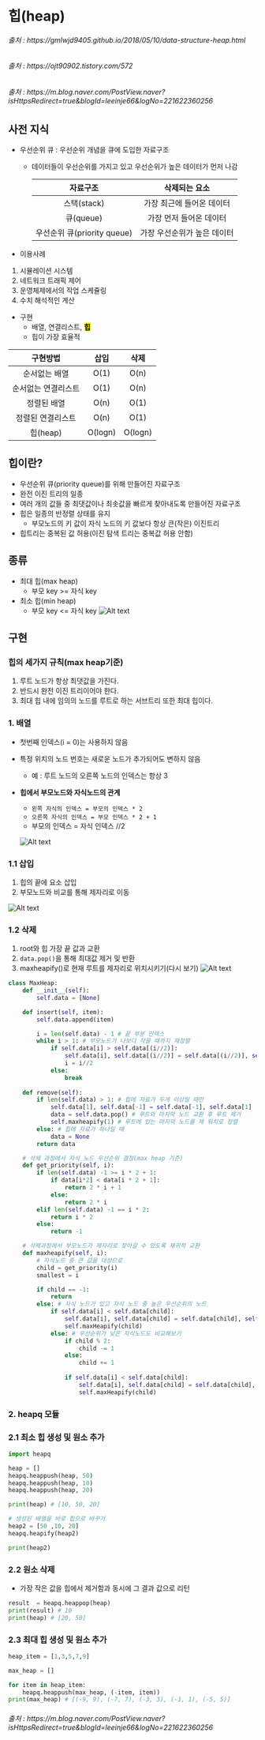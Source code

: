 # 힙(heap)
<h6> 출처 : https://gmlwjd9405.github.io/2018/05/10/data-structure-heap.html</h6>
<h6> 출처 : https://ojt90902.tistory.com/572</h6>
<h6> 출처 : https://m.blog.naver.com/PostView.naver?isHttpsRedirect=true&blogId=leeinje66&logNo=221622360256</h6>

## 사전 지식
- 우선순위 큐 : 우선순위 개념을 큐에 도입한 자료구조
  - 데이터들이 우선순위를 가지고 있고 우선순위가 높은 데이터가 먼저 나감
  
    |자료구조|삭제되는 요소|
    |:------:|:---:|
    |스택(stack)|가장 최근에 들어온 데이터|
    |큐(queue)|가장 먼저 들어온 데이터|
    |우선순위 큐(priority queue)|가장 우선순위가 높은 데이터|
 - 이용사례
  1. 시뮬레이션 시스템
  2. 네트워크 트래픽 제어
  3. 운영체제에서의 작업 스케쥴링
  4. 수치 해석적인 계산
- 구현
  - 배열, 연결리스트, <mark>**힙**</mark>
  - 힙이 가장 효율적

|구현방법|삽입|삭제|
|:---:|:---:|:---:|
|순서없는 배열|O(1)|O(n)|
|순서없는 연결리스트|O(1)|O(n)|
|정렬된 배열|O(n)|O(1)|
|정렬된 연결리스트|O(n)|O(1)|
|힙(heap)|O(logn)|O(logn)|

## 힙이란?
- 우선순위 큐(priority queue)를 위해 만들어진 자료구조
- 완전 이진 트리의 일종
- 여러 개의 값들 중 최댓값이나 최솟값을 빠르게 찾아내도록 만들어진 자료구조
- 힙은 일종의 반정렬 상태를 유지
  - 부모노드의 키 값이 자식 노드의 키 값보다 항상 큰(작은) 이진트리
- 힙트리는 중복된 값 허용(이진 탐색 트리는 중복값 허용 안함)

## 종류
- 최대 힙(max heap)
  -  부모 key >=  자식 key
- 최소 힙(min heap)
  - 부모 key <=  자식 key
![Alt text](../../img/types-of-heap.png)

## 구현
### 힙의 세가지 규칙(max heap기준)
1. 루트 노드가 항상 최댓값을 가진다.
2. 반드시 완전 이진 트리이어야 한다.
3. 최대 힙 내에 임의의 노드를 루트로 하는 서브트리 또한 최대 힙이다.

### 1. 배열
- 첫번째 인덱스(i = 0)는 사용하지 않음
- 특정 위치의 노드 번호는 새로운 노드가 추가되어도 변하지 않음
  - 예 : 루트 노드의 오른쪽 노드의 인덱스는 항상 3
- **힙에서 부모노드와 자식노드의 관계**
  - `왼쪽 자식의 인덱스 = 부모의 인덱스 * 2`
  - `오른쪽 자식의 인덱스 = 부모 인덱스 * 2 + 1`
  - 부모의 인덱스 = 자식 인덱스 //2
  
  ![Alt text](../../img/heap-index-parent-child.png)

### 1.1 삽입
1. 힙의 끝에 요소 삽입
2. 부모노드와 비교를 통해 제자리로 이동

  ![Alt text](../../img/maxheap-insertion.png)

  
### 1.2 삭제
1. root와 힙 가장 끝 값과 교환
2. `data.pop()`을 통해 최대값 제거 및 반환
3. maxheapify()로 현재 루트를 제자리로 위치시키기(다시 보기)
  ![Alt text](../../img/maxheap-delete.png)

```python
class MaxHeap:
    def __init__(self):
        self.data = [None]

    def insert(self, item):
        self.data.append(item)

        i = len(self.data) - 1 # 끝 부분 인덱스
        while i > 1: # 부모노드가 나보다 작을 때까지 재정렬
            if self.data[i] > self.data[(i//2)]:
                self.data[i], self.data[(i//2)] = self.data[(i//2)], self.data[i]
                i = i//2
            else:
                break
    
    def remove(self):
        if len(self.data) > 1: # 힙에 자료가 두개 이상일 때만
            self.data[1], self.data[-1] = self.data[-1], self.data[1]
            data = self.data.pop() # 루트와 마지막 노드 교환 후 루트 제거
            self.maxheapify(1) # 루트에 있는 마지막 노드를 제 위치로 정렬
        else: # 힙에 자료가 하나일 때
            data = None 
        return data

    # 삭제 과정에서 자식 노드 우선순위 결정(max heap 기준)
    def get_priority(self, i):
        if len(self.data) -1 >= i * 2 + 1:
            if data[i*2] < data[i * 2 + 1]:
                return 2 * i + 1
            else:
                return 2 * i
        elif len(self.data) -1 == i * 2:
            return i * 2
        else:
            return -1

    # 삭제과정에서 부모노드가 제자리로 찾아갈 수 있도록 재귀적 교환
    def maxheapify(self, i):
        # 자식노드 중 큰 값을 대상으로
        child = get_priority(i)
        smallest = i

        if child == -1:
            return
        else: # 자식 노드가 있고 자식 노드 중 높은 우선순위의 노드
            if self.data[i] < self.data[child]:
                self.data[i], self.data[child] = self.data[child], self.data[i]
                self.maxHeapify(child)
            else: # 우선순위가 낮은 자식노드도 비교해보기
                if child % 2:
                    child -= 1
                else:
                    child += 1
                    
                if self.data[i] < self.data[child]:
                    self.data[i], self.data[child] = self.data[child], self.data[i]
                    self.maxHeapify(child)
```

### 2. heapq 모듈
### 2.1 **최소 힙** 생성 및 원소 추가
```python
import heapq

heap = []
heapq.heappush(heap, 50)
heapq.heappush(heap, 10)
heapq.heappush(heap, 20)

print(heap) # [10, 50, 20]

# 생성된 배열을 바로 힙으로 바꾸기
heap2 = [50 ,10, 20]
heapq.heapify(heap2)

print(heap2)

```

### 2.2 원소 삭제
- 가장 작은 값을 힙에서 제거함과 동시에 그 결과 값으로 리턴
  
```python
result  = heapq.heappop(heap)
print(result) # 10
print(heap) # [20, 50]
```

### 2.3 **최대 힙** 생성 및 원소 추가
```python
heap_item = [1,3,5,7,9]

max_heap = []

for item in heap_item:
    heapq.heappush(max_heap, (-item, item))
print(max_heap) # [(-9, 9), (-7, 7), (-3, 3), (-1, 1), (-5, 5)]
```
<h6> 출처 : https://m.blog.naver.com/PostView.naver?isHttpsRedirect=true&blogId=leeinje66&logNo=221622360256</h6>
